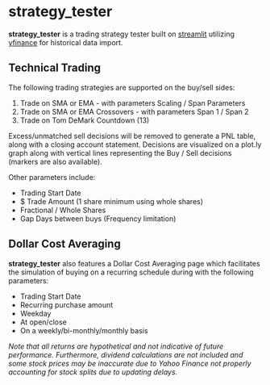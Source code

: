 
# strategy_tester
**strategy_tester** is a trading strategy tester built on [streamlit](https://github.com/streamlit/streamlit) utilizing [yfinance](https://github.com/ranaroussi/yfinance/) for historical data import. 

## Technical Trading
The following trading strategies are supported on the buy/sell sides:

 1. Trade on SMA or EMA - with parameters Scaling / Span Parameters
 2. Trade on SMA or EMA Crossovers - with parameters Span 1 / Span 2 
 3. Trade on Tom DeMark Countdown (13)

Excess/unmatched sell decisions will be removed to generate a PNL table, along with a closing account statement. 
Decisions are visualized on a plot.ly graph along with vertical lines representing the Buy / Sell decisions (markers are also available). 

Other parameters include:

 - Trading Start Date
 - $ Trade Amount (1 share minimum using whole shares)
 - Fractional / Whole Shares
 - Gap Days between buys (Frequency limitation)

## Dollar Cost Averaging
**strategy_tester** also features a Dollar Cost Averaging page which facilitates the simulation of buying on a recurring schedule during with the following parameters:

 - Trading Start Date
 - Recurring purchase amount
 - Weekday
 - At open/close
 - On a weekly/bi-monthly/monthly basis

_Note that all returns are hypothetical and not indicative of future performance.
Furthermore, dividend calculations are not included and some stock prices may be inaccurate due to Yahoo Finance 
not properly accounting for stock splits due to updating delays._

